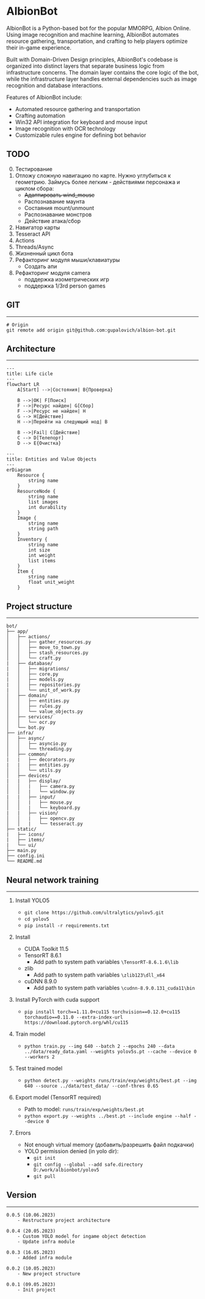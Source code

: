 # AlbionBot

AlbionBot is a Python-based bot for the popular MMORPG, Albion Online. Using image recognition and machine learning, AlbionBot automates resource gathering, transportation, and crafting to help players optimize their in-game experience.

Built with Domain-Driven Design principles, AlbionBot's codebase is organized into distinct layers that separate business logic from infrastructure concerns. The domain layer contains the core logic of the bot, while the infrastructure layer handles external dependencies such as image recognition and database interactions.

Features of AlbionBot include:

- Automated resource gathering and transportation
- Crafting automation
- Win32 API integration for keyboard and mouse input
- Image recognition with OCR technology
- Customizable rules engine for defining bot behavior

## TODO

0. Тестирование
1. Отложу сложную навигацию по карте. Нужно углубиться к геометрию. Займусь более легким - действиями персонажа и циклом сбора:
    - ~~Адаптировать wind_mouse~~
    - Распознавание маунта
    - Состаяния mount/unmount
    - Распознавание монстров
    - Действие атака/сбор
2. Навигатор карты
3. Tesseract API
4. Actions
5. Threads/Async
6. Жизненный цикл бота
10. Рефакторинг модуля мыши/клавиатуры
    - Создать апи
11. Рефакторинг модуля camera
    - поддержка изометрических игр
    - поддержка 1/3rd person games


## GIT
---

    # Origin
    git remote add origin git@github.com:gupalovich/albion-bot.git

## Architecture
---

```mermaid
---
title: Life cicle
---
flowchart LR
    A[Start] -->|Состояния| B{Проверка}

    B -->|OK| F[Поиск]
    F -->|Ресурс найден| G[Сбор]
    F -->|Ресурс не найден| H
    G --> H[Действие]
    H -->|Перейти на следующий нод| B

    B -->|Fail| C[Действие]
    C --> D[Телепорт]
    D --> E{Очистка}
```

```mermaid
---
title: Entities and Value Objects
---
erDiagram
    Resource {
        string name
    }
    ResourceNode {
        string name
        list images
        int durability
    }
    Image {
        string name
        string path
    }
    Inventory {
        string name
        int size
        int weight
        list items
    }
    Item {
        string name
        float unit_weight
    }
```


## Project structure
---

    bot/
    ├── app/
    │   ├── actions/
    │   │   ├── gather_resources.py
    │   │   ├── move_to_town.py
    │   │   ├── stash_resources.py
    │   │   └── craft.py
    |   ├── database/
    |   │   ├── migrations/
    |   │   ├── core.py
    |   │   ├── models.py
    |   │   ├── repositories.py
    |   │   └── unit_of_work.py
    │   ├── domain/
    │   │   ├── entities.py
    │   │   ├── rules.py
    │   │   └── value_objects.py
    │   ├── services/
    │   │   └── ocr.py
    │   └── bot.py
    ├── infra/
    │   ├── async/
    │   │   ├── asyncio.py
    │   │   └── threading.py
    │   ├── common/
    |   |   ├── decorators.py
    |   |   ├── entities.py
    │   │   └── utils.py
    │   ├── devices/
    |   |   ├── display/
    │   │   |   ├── camera.py
    │   │   |   └── window.py
    |   |   ├── input/
    │   │   |   ├── mouse.py
    │   │   |   └── keyboard.py
    |   |   ├── vision/
    │   │   |   ├── opencv.py
    │   │   |   └── tesseract.py
    ├── static/
    |   ├── icons/
    |   ├── items/
    |   └── ui/
    ├── main.py
    ├── config.ini
    └── README.md

## Neural network training
---

1. Install YOLO5
    - `git clone https://github.com/ultralytics/yolov5.git`
    - `cd yolov5`
    - `pip install -r requirements.txt`

2. Install
    - CUDA Toolkit 11.5
    - TensorRT 8.6.1
        - Add path to system path variables `\TensorRT-8.6.1.6\lib`
    - zlib
        - Add path to system path variables `\zlib123\dll_x64`
    - cuDNN 8.9.0
        - Add path to system path variables `\cudnn-8.9.0.131_cuda11\bin`


3. Install PyTorch with cuda support
    - `pip install torch==1.11.0+cu115 torchvision==0.12.0+cu115 torchaudio==0.11.0 --extra-index-url https://download.pytorch.org/whl/cu115`

4. Train model
    - `python train.py --img 640 --batch 2 --epochs 240 --data ../data/ready_data.yaml --weights yolov5s.pt --cache --device 0 --workers 2`

5. Test trained model
    - `python detect.py --weights runs/train/exp/weights/best.pt --img 640 --source ../data/test_data/ --conf-thres 0.65`

6. Export model (TensorRT required)
    - Path to model: `runs/train/exp/weights/best.pt`
    - `python export.py --weights ../best.pt --include engine --half --device 0`

7. Errors
    - Not enough virtual memory (добавить/разрешить файл подкачки)
    - YOLO permission denied (in yolo dir):
        - `git init`
        - `git config --global --add safe.directory D:/work/albionbot/yolov5`
        - `git pull`


## Version
---

    0.0.5 (10.06.2023)
        - Restructure project architecture

    0.0.4 (20.05.2023)
        - Custom YOLO model for ingame object detection 
        - Update infra module

    0.0.3 (16.05.2023)
        - Added infra module

    0.0.2 (10.05.2023)
        - New project structure

    0.0.1 (09.05.2023)
        - Init project

